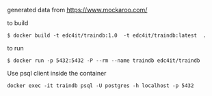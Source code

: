 generated data from https://www.mockaroo.com/

to build

```shell
$ docker build -t edc4it/traindb:1.0  -t edc4it/traindb:latest  .
```

to run

```shell
$ docker run -p 5432:5432 -P --rm --name traindb edc4it/traindb

```

Use psql client inside the container

```shell
docker exec -it traindb psql -U postgres -h localhost -p 5432
```
